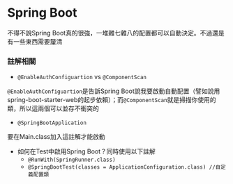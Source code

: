 # Spring Boot
不得不說Spring Boot真的很強，一堆雜七雜八的配置都可以自動決定。不過還是有一些東西需要釐清

### 註解相關
* ``@EnableAuthConfiguartion`` vs ``@ComponentScan``

``@EnableAuthConfiguartion``是告訴Spring Boot說我要啟動自動配置（譬如說用spring-boot-starter-web的起步依賴）；而``@ComponentScan``就是掃描你使用的類，所以這兩個可以並存不衝突的

* ``@SpringBootApplication``

要在Main.class加入這註解才能啟動

*	如何在Test中啟用Spring Boot？同時使用以下註解
	* ``@RunWith(SpringRunner.class)``
	* ``@SpringBootTest(classes = ApplicationConfiguration.class) //自定義配置類``

	